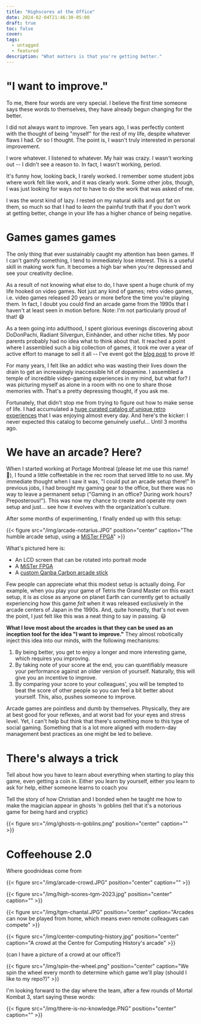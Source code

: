 ```yaml
---
title: "Highscores at the Office"
date: 2024-02-04T21:46:30-05:00
draft: true
toc: false
cover:
tags:
  - untagged
  - featured
description: "What matters is that you're getting better."
---
```


# "I want to improve."

To me, there four words are very special. I believe the first time someone says
these words to themselves, they have already begun changing for the
better.

I did not always want to improve. Ten years ago, I was perfectly content
with the thought of being "myself" for the rest of my life, despite
whatever flaws I had. Or so I thought. The point is, I wasn't truly
interested in personal improvement.

I wore whatever. I listened to whatever. My hair was crazy. I wasn't
working out -- I didn't see a reason to. In fact, I wasn't working,
period.

It's funny how, looking back, I rarely worked. I remember some student jobs
where work felt like work, and it was clearly work. Some other jobs,
though, I was just looking for ways *not* to have to do the work that
was asked of me.

I was the worst kind of lazy. I rested on my natural skills and got fat
on them, so much so that I had to *learn* the painful truth that if you
don't work at getting better, change in your life has a higher chance of
being negative.

# Games games games

The only thing that ever sustainably caught my attention has
been games.  If I can't gamify something, I tend to
immediately lose interest. This is a useful skill in making
work fun. It becomes a high bar when you're depressed and
see your creativity decline.

As a result of not knowing what else to do, I have spent a
huge chunk of my life hooked on video games. Not just any
kind of games; retro video games, i.e. video games released
20 years or more before the time you're playing them. In
fact, I
doubt you could find an arcade game from the 1990s that I
haven't at least seen in motion before. Note: I'm not
particularly proud of that! :sweat_smile:

As a teen going into adulthood, I spent glorious evenings
discovering about DoDonPachi, Radiant Silvergun, Einhänder,
and other niche titles. My poor parents probably had no idea
what to think about that. It reached a point where I
assembled such a big collection of games, it took me over a year
of active effort to manage to sell it all -- I've event got
the [blog post](/selling-collection) to prove it!

For many years, I felt like an addict who was wasting their
lives down the drain to get an increasingly inaccessible hit
of dopamine. I assembled a temple of incredible video-gaming
experiences in my mind, but what for? I was picturing myself
as alone in a
room with no one to share those memories with. That's a
pretty depressing thought, if you ask me.

Fortunately, that didn't stop me from trying to figure out
how to make sense of life. I had accumulated a [huge curated catalog
of unique retro experiences](/games) that I was enjoying
almost every day. And here's the kicker: I never expected
this catalog to become genuinely useful... Until 3 months ago.

# We have an arcade? Here?

When I started working at Portage Montreal (please let me
use this name! :pray:), I found a little coffeetable in the
rec room that served little to no use. My immediate thought
when I saw it was, "I could put an arcade setup there!" In
previous jobs, I had brought my gaming gear to the office, but
there was no way to leave a permanent setup ("Gaming in an
office? During work hours? Preposterous!"). This was now my
chance to create and operate my own setup and just... see
how it evolves with the organization's culture.

After some months of experimenting, I finally ended up with
this setup:


{{< figure src="/img/arcade-notarius.JPG" position="center" caption="The humble arcade setup, using a [MiSTer FPGA](/mister)" >}}

What's pictured here is:

- An LCD screen that can be rotated into portrait mode
- A [MiSTer FPGA](/mister)
- A [custom Qanba Carbon arcade stick](/qanba-carbon)

Few people can appreciate what this modest setup is actually
doing. For example, when you play your game of Tetris the
Grand Master on this exact setup, it is as close as anyone
on planet Earth can currently get to actually experiencing
how this game *felt* when it was released exclusively in the
arcade centers of Japan in the 1990s. And, quite honestly,
that's not even the point, I just felt like this was a neat
thing to say in passing. :smiley:

**What I love most about the arcades is that they can be used
as an inception tool for the idea "I want to improve."** They
almost robotically inject this idea into our minds, with the
following mechanisms:

1. By being better, you get to enjoy a longer and more
   interesting game, which requires you improving.
1. By taking note of your score at the end, you can
   quantifiably measure your performance against an older version of
   yourself. Naturally, this will give you an incentive to
   improve.
1. By comparing your score to your colleagues', you will be
   tempted to beat the score of other people so you can feel
   a bit better about yourself. This, also, pushes someone
   to improve.

Arcade games are pointless and dumb by themselves.
Physically, they are at best good for your reflexes, and at
worst bad for your eyes and stress level. Yet, I can't help
but think that there's something more to this type of social
gaming. Something that is a lot more aligned with modern-day
management best practices as one might be led to believe.

# There's always a trick

Tell about how you have to learn about everything when
starting to play this game, even getting a coin in. Either
you learn by yourself, either you learn to ask for help,
either someone learns to coach you

Tell the story of how Christian and I bonded when he taught
me how to make the magician appear in ghosts 'n goblins
(tell that it's a notorious game for being hard and cryptic)

{{< figure src="/img/ghosts-n-goblins.png" position="center" caption="" >}}

# Coffeehouse 2.0

Where goodnideas come from

{{< figure src="/img/arcade-crowd.JPG" position="center" caption="" >}}

{{< figure src="/img/high-scores-tgm-2023.jpg" position="center" caption="" >}}


{{< figure src="/img/tgm-chantal.JPG" position="center" caption="Arcades can now be played from home, which means even remote colleagues can compete" >}}

{{< figure src="/img/center-computing-history.jpg" position="center" caption="A crowd at the Centre for Computing History's arcade" >}}

(can I have a picture of a crowd at our office?)

{{< figure src="/img/spin-the-wheel.png" position="center" caption="We spin the wheel every month to determine which game we'll play (should I like to my repo?)" >}}

I'm looking forward to the day where the team, after a few
rounds of Mortal Kombat 3, start saying these words:

{{< figure src="/img/there-is-no-knowledge.PNG" position="center" caption="" >}}
